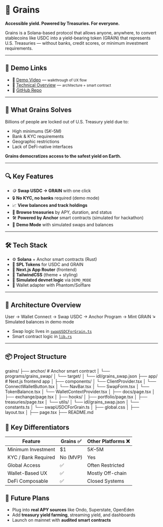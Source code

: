 # 🌾 Grains

**Accessible yield. Powered by Treasuries. For everyone.**

Grains is a Solana-based protocol that allows anyone, anywhere, to convert stablecoins like USDC into a yield-bearing token (GRAIN) that represents U.S. Treasuries — without banks, credit scores, or minimum investment requirements.

---

## 🚀 Demo Links

- 🎥 [Demo Video](https://youtu.be/YOUR_DEMO_LINK) — <small>walkthrough of UX flow</small>
- 🎥 [Technical Overview](https://youtu.be/YOUR_TECH_LINK) — <small>architecture + smart contract</small>
- 🧠 [GitHub Repo](https://github.com/deonabe/grains)

---

## 🧩 What Grains Solves

Billions of people are locked out of U.S. Treasury yield due to:

- High minimums ($5K–$5M)
- Bank & KYC requirements
- Geographic restrictions
- Lack of DeFi-native interfaces

**Grains democratizes access to the safest yield on Earth.**

---

## 🔍 Key Features

- 🪙 **Swap USDC → GRAIN** with one click
- 🔒 **No KYC, no banks** required (demo mode)
- 📈 **View balances and track holdings**
- 📂 **Browse treasuries** by APY, duration, and status
- 🛠 **Powered by Anchor** smart contracts (simulated for hackathon)
- 🧪 **Demo Mode** with simulated swaps and balances

---

## 🛠️ Tech Stack

- ⚙️ **Solana** + Anchor smart contracts (Rust)
- 🎯 **SPL Tokens** for USDC and GRAIN
- 🧪 **Next.js App Router** (frontend)
- 🎨 **TailwindCSS** (theme + styling)
- 🔄 **Simulated devnet logic** via `DEMO_MODE`
- 🔐 Wallet adapter with Phantom/Solflare

---

## 🔬 Architecture Overview

User → Wallet Connect → Swap USDC → Anchor Program → Mint GRAIN
↘ Simulated balances in demo mode


- Swap logic lives in [`swapUSDCForGrain.ts`](src/app/utils/swapUSDCForGrain.ts)
- Smart contract logic in [`lib.rs`](anchor/programs/grains_swap/src/lib.rs)

---

## 📦 Project Structure

grains/
├── anchor/ # Anchor smart contract
│ └── programs/grains_swap/
│ └── target/
│   └── idl/grains_swap.json
├── app/ # Next.js frontend app
│ ├── components/
│   └── ClientProvider.tsx
│   └── ConnectWalletButton.tsx
│   └── NavBar.tsx
│   └── SwapForm.tsx
│   └── TokenBalance.tsx
│   └── WalletContextProvider.tsx
│ ├── docs/page.tsx
│ ├── exchange/page.tsx
│ ├── hooks/
│ ├── portfolio/page.tsx
│ ├── treasuries/page.tsx
│ └── utils/
│   └── idl/grains_swap.json
│   └── constants.ts
│   └── swapUSDCForGrain.ts
│ ├── global.css
│ ├── layout.tsx
│ ├── page.tsx
├── README.md


## 🧩 Key Differentiators

| Feature               | Grains ✅ | Other Platforms ❌ |
|-----------------------|----------|--------------------|
| Minimum Investment     | $1       | $5K–$5M            |
| KYC / Bank Required    | No (MVP) | Yes                |
| Global Access          | ✅       | Often Restricted   |
| Wallet-Based UX        | ✅       | Mostly Off-chain   |
| DeFi Composable        | ✅       | Closed Systems     |

## 🧱 Future Plans

- Plug into **real APY sources** like Ondo, Superstate, OpenEden
- Add **treasury yield farming**, streaming yield, and dashboards
- Launch on mainnet with **audited smart contracts**
